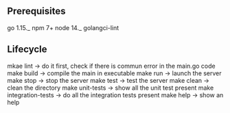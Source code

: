 ## Prerequisites

go 1.15._
npm 7+
node 14._
golangci-lint

## Lifecycle

mkae lint -> do it first, check if there is commun error in the main.go code
make build -> compile the main in executable
make run -> launch the server
make stop -> stop the server
make test -> test the server
make clean -> clean the directory
make unit-tests -> show all the unit test present
make integration-tests -> do all the integration tests present
make help -> show an help
